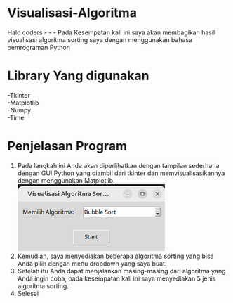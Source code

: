 # Visualisasi-Algoritma

Halo coders - - -
Pada Kesempatan kali ini saya akan membagikan hasil visualisasi algoritma sorting saya dengan menggunakan bahasa pemrograman Python

# Library Yang digunakan
-Tkinter <br />
-Matplotlib <br />
-Numpy <br />
-Time <br />

# Penjelasan Program
1. Pada langkah ini Anda akan diperlihatkan dengan tampilan sederhana dengan GUI Python yang diambil dari tkinter dan memvisualisasikannya
   dengan menggunakan Matplotlib.
   ![Screenshoot](Sc-1.png)
3. Kemudian, saya menyediakan beberapa algoritma sorting yang bisa Anda pilih dengan menu dropdown yang saya buat.
4. Setelah itu Anda dapat menjalankan masing-masing dari algoritma yang Anda ingin coba, pada kesempatan kali ini saya
   menyediakan 5 jenis algoritma sorting.
5. Selesai
